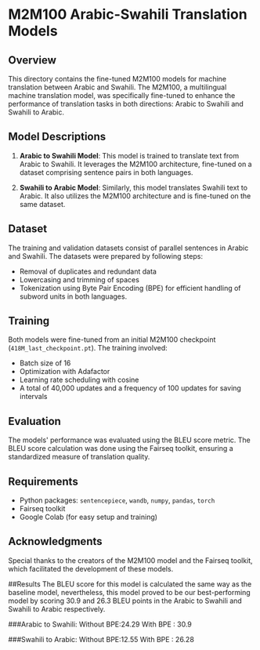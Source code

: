 # M2M100 Arabic-Swahili Translation Models

## Overview
This directory contains the fine-tuned M2M100 models for machine translation between Arabic and Swahili. The M2M100, a multilingual machine translation model, was specifically fine-tuned to enhance the performance of translation tasks in both directions: Arabic to Swahili and Swahili to Arabic.

## Model Descriptions
1. **Arabic to Swahili Model**: This model is trained to translate text from Arabic to Swahili. It leverages the M2M100 architecture, fine-tuned on a dataset comprising sentence pairs in both languages.

2. **Swahili to Arabic Model**: Similarly, this model translates Swahili text to Arabic. It also utilizes the M2M100 architecture and is fine-tuned on the same dataset.

## Dataset
The training and validation datasets consist of parallel sentences in Arabic and Swahili. The datasets were prepared by following steps:
- Removal of duplicates and redundant data
- Lowercasing and trimming of spaces
- Tokenization using Byte Pair Encoding (BPE) for efficient handling of subword units in both languages.

## Training
Both models were fine-tuned from an initial M2M100 checkpoint (`418M_last_checkpoint.pt`). The training involved:
- Batch size of 16
- Optimization with Adafactor
- Learning rate scheduling with cosine
- A total of 40,000 updates and a frequency of 100 updates for saving intervals

## Evaluation
The models' performance was evaluated using the BLEU score metric. The BLEU score calculation was done using the Fairseq toolkit, ensuring a standardized measure of translation quality.

## Requirements
- Python packages: `sentencepiece`, `wandb`, `numpy`, `pandas`, `torch`
- Fairseq toolkit
- Google Colab (for easy setup and training)


## Acknowledgments
Special thanks to the creators of the M2M100 model and the Fairseq toolkit, which facilitated the development of these models.

##Results
The BLEU score for this model is calculated the same way as the baseline model, nevertheless, this model proved to be our best-performing model by scoring 30.9 and 26.3 BLEU points in the Arabic to Swahili and Swahili to Arabic respectively.

###Arabic to Swahili:
Without BPE:24.29
With BPE : 30.9

###Swahili to Arabic:
Without BPE:12.55
With BPE : 26.28
